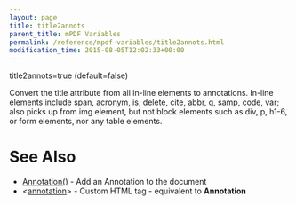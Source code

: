 ```yaml
---
layout: page
title: title2annots
parent_title: mPDF Variables
permalink: /reference/mpdf-variables/title2annots.html
modification_time: 2015-08-05T12:02:33+00:00
---
```


title2annots=true (default=false)

Convert the title attribute from all in-line elements to annotations. In-line elements include span, acronym, is, delete, cite, abbr, q, samp, code, var; also picks up from img element, but not block elements such as div, p, h1-6, or form elements, nor any table elements.

# See Also

<ul>
<li class="manual_boxlist"><a href="http://uk3.php.net/manual/en/function.explode.php"> </a><a href="{{ "/reference/mpdf-functions/annotation.html" | prepend: site.baseurl }}">Annotation()</a> - Add an Annotation to the document</li>
<li class="manual_boxlist">&lt;<a href="{{ "/reference/html-control-tags/annotation.html" | prepend: site.baseurl }}">annotation</a>&gt; - Custom HTML tag - equivalent to <b>Annotation</b></li>
</ul>

